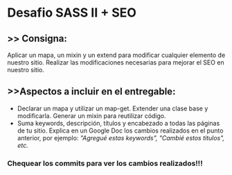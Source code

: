 # Desafio SASS II + SEO

## >> Consigna:
Aplicar un mapa, un mixin y un extend para modificar cualquier elemento de nuestro sitio. Realizar las modificaciones necesarias para mejorar el SEO en nuestro sitio.

## >>Aspectos a incluir en el entregable:
- Declarar un mapa y utilizar un map-get. Extender una clase base y modificarla. Generar un mixin para reutilizar código.
- Suma keywords, descripción, títulos y encabezado a todas las páginas de tu sitio. Explica en un Google Doc los cambios realizados en el punto anterior, por ejemplo: _"Agregué estas keywords", "Cambié estos titulos", etc._

### Chequear los commits para ver los cambios realizados!!!